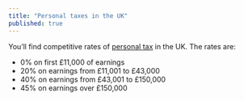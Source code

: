```yaml
---
title: "Personal taxes in the UK"
published: true
---
```

You’ll find competitive rates of [personal tax](https://www.gov.uk/topic/personal-tax) in the UK. The rates are:
 
- 0% on first £11,000 of earnings
- 20% on earnings from £11,001 to £43,000
- 40% on earnings from £43,001 to £150,000
- 45%  on earnings over £150,000
